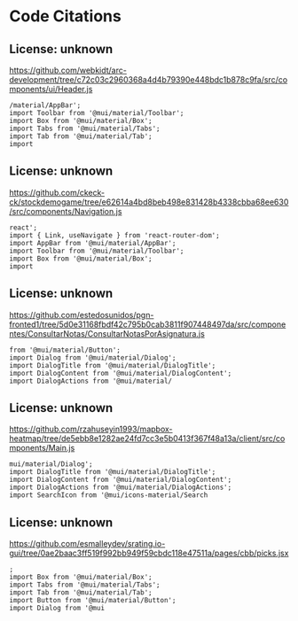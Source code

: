 # Code Citations

## License: unknown
https://github.com/webkidt/arc-development/tree/c72c03c2960368a4d4b79390e448bdc1b878c9fa/src/components/ui/Header.js

```
/material/AppBar';
import Toolbar from '@mui/material/Toolbar';
import Box from '@mui/material/Box';
import Tabs from '@mui/material/Tabs';
import Tab from '@mui/material/Tab';
import
```


## License: unknown
https://github.com/ckeck-ck/stockdemogame/tree/e62614a4bd8beb498e831428b4338cbba68ee630/src/components/Navigation.js

```
react';
import { Link, useNavigate } from 'react-router-dom';
import AppBar from '@mui/material/AppBar';
import Toolbar from '@mui/material/Toolbar';
import Box from '@mui/material/Box';
import
```


## License: unknown
https://github.com/estedosunidos/pgn-fronted1/tree/5d0e31168fbdf42c795b0cab3811f907448497da/src/componentes/ConsultarNotas/ConsultarNotasPorAsignatura.js

```
from '@mui/material/Button';
import Dialog from '@mui/material/Dialog';
import DialogTitle from '@mui/material/DialogTitle';
import DialogContent from '@mui/material/DialogContent';
import DialogActions from '@mui/material/
```


## License: unknown
https://github.com/rzahuseyin1993/mapbox-heatmap/tree/de5ebb8e1282ae24fd7cc3e5b0413f367f48a13a/client/src/components/Main.js

```
mui/material/Dialog';
import DialogTitle from '@mui/material/DialogTitle';
import DialogContent from '@mui/material/DialogContent';
import DialogActions from '@mui/material/DialogActions';
import SearchIcon from '@mui/icons-material/Search
```


## License: unknown
https://github.com/esmalleydev/srating.io-gui/tree/0ae2baac3ff519f992bb949f59cbdc118e47511a/pages/cbb/picks.jsx

```
;
import Box from '@mui/material/Box';
import Tabs from '@mui/material/Tabs';
import Tab from '@mui/material/Tab';
import Button from '@mui/material/Button';
import Dialog from '@mui
```

